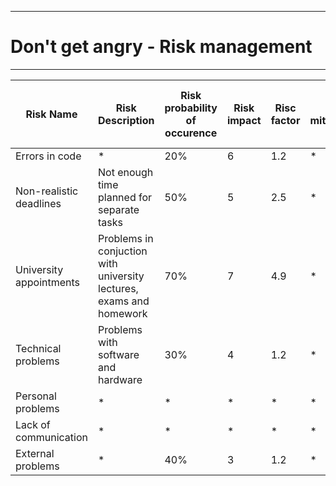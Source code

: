 -------------
# Don't get angry - Risk management #
-------------



| Risk Name | Risk Description | Risk probability of occurence | Risk impact | Risc factor | Risk mitigration | Person in charge of tracking |
| ------------- | ------------- |       -------------        | ------------- | -------------| ------------- | ------------- |
| Errors in code |   *   |       20%        | 6 | 1.2 |   *   | Dimitar |
| Non-realistic deadlines | Not enough time planned for separate tasks |       50%        | 5 | 2.5 |   *    | Dimitar |
| University appointments | Problems in conjuction with university lectures, exams and homework |       70%        | 7 | 4.9 |  * | Dimitar |
| Technical problems | Problems with software and hardware |       30%        | 4 | 1.2 |   *   | Dimitar |
| Personal problems |  *   |  *  |  *  |  *  |  *   | Dimitar |
| Lack of communication |  *   |  *  |  *   |  *   |  *   | Dimitar |
| External problems |  *   |       40%        | 3 | 1.2 |   *   | Dimitar |


